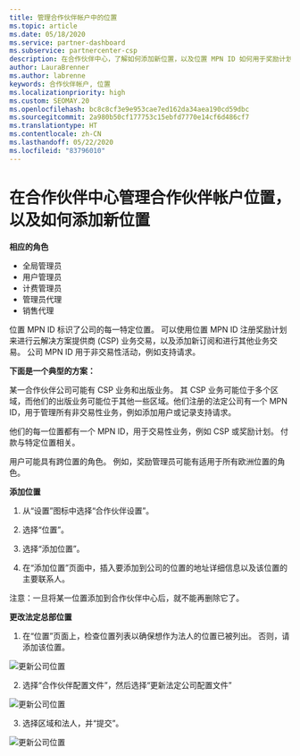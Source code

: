 ```yaml
---
title: 管理合作伙伴帐户中的位置
ms.topic: article
ms.date: 05/18/2020
ms.service: partner-dashboard
ms.subservice: partnercenter-csp
description: 在合作伙伴中心，了解如何添加新位置，以及位置 MPN ID 如何用于奖励计划、CSP 业务、订阅和其他交易。
author: LauraBrenner
ms.author: labrenne
keywords: 合作伙伴帐户, 位置
ms.localizationpriority: high
ms.custom: SEOMAY.20
ms.openlocfilehash: bc8c8cf3e9e953cae7ed162da34aea190cd59dbc
ms.sourcegitcommit: 2a980b50cf177753c15ebfd7770e14cf6d486cf7
ms.translationtype: HT
ms.contentlocale: zh-CN
ms.lasthandoff: 05/22/2020
ms.locfileid: "83796010"
---
```

# <a name="manage-your-partner-account-locations-in-partner-center-and-how-to-add-a-new-location"></a>在合作伙伴中心管理合作伙伴帐户位置，以及如何添加新位置

**相应的角色**
- 全局管理员
- 用户管理员
- 计费管理员
- 管理员代理
- 销售代理

位置 MPN ID 标识了公司的每一特定位置。 可以使用位置 MPN ID 注册奖励计划来进行云解决方案提供商 (CSP) 业务交易，以及添加新订阅和进行其他业务交易。 公司 MPN ID 用于非交易性活动，例如支持请求。

**下面是一个典型的方案：**

某一合作伙伴公司可能有 CSP 业务和出版业务。 其 CSP 业务可能位于多个区域，而他们的出版业务可能位于其他一些区域。他们注册的法定公司有一个 MPN ID，用于管理所有非交易性业务，例如添加用户或记录支持请求。

他们的每一位置都有一个 MPN ID，用于交易性业务，例如 CSP 或奖励计划。 付款与特定位置相关。

用户可能具有跨位置的角色。 例如，奖励管理员可能有适用于所有欧洲位置的角色。

**添加位置**

1. 从“设置”图标中选择“合作伙伴设置”。  

2. 选择“位置”。

3. 选择“添加位置”。  

4. 在“添加位置”页面中，插入要添加到公司的位置的地址详细信息以及该位置的主要联系人。

注意：一旦将某一位置添加到合作伙伴中心后，就不能再删除它了。

**更改法定总部位置**

1. 在“位置”页面上，检查位置列表以确保想作为法人的位置已被列出。 否则，请添加该位置。

![更新公司位置](images/updatepartnerprofile2.png)

2. 选择“合作伙伴配置文件”，然后选择“更新法定公司配置文件” 

![更新公司位置](images/updatepartnerprofile1.png)

3. 选择区域和法人，并“提交”。

![更新公司位置](images/updatepartnerprofile3.png)

